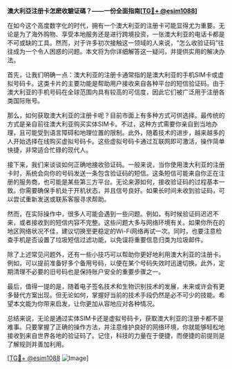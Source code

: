 **澳大利亞注册卡怎麽收驗证碼？——一份全面指南[[TG💪+ @esim1088](https://t.me/s/esim1088)]**

在如今这个高度数字化的时代，拥有一个澳大利亚的注册卡可能显得尤为重要。无论是为了海外购物、享受本地服务还是进行跨境投资，一张澳大利亚的电话卡都是不可或缺的工具。然而，对于许多初次接触这一领域的人来说，“怎么收验证码”往往成为一个令人困惑的问题。本文将为你详细解答这一疑问，并提供实用的解决办法。

首先，让我们明确一点：澳大利亚的注册卡通常指的是澳大利亚的手机SIM卡或虚拟号码卡。这类卡片的主要功能是帮助用户接收来自各种平台的短信验证码。由于澳大利亚的手机号码在全球范围内具有较高的可信度，因此它们被广泛用于注册各类国际账号。

那么，如何获取澳大利亚的注册卡呢？目前市面上有多种方式可供选择。最传统的方式是亲自前往澳大利亚购买实体SIM卡。不过，这种方式需要你亲自到当地办理，且可能受到语言障碍和地理位置的限制。此外，随着技术的进步，越来越多的人开始选择在线购买虚拟号码卡。这些虚拟号码卡通过互联网即可激活，操作简单快捷，非常适合忙碌的现代人。

接下来，我们来谈谈如何正确地接收验证码。一般来说，当你使用澳大利亚的注册卡时，系统会向你的号码发送一条包含验证码的短信。这条短信可能来自你正在注册的服务商，也可能是某些第三方平台。无论来源如何，接收验证码的过程基本一致。你需要确保手机处于开机状态，并且信号良好。如果长时间未收到验证码，可以尝试重新发送或联系客服寻求帮助。

然而，在实际操作中，很多人可能会遇到一些问题。例如，有时候验证码迟迟不来，或者接收到的短信内容不完整。这些问题大多与网络环境有关。如果你所在的地区网络状况不佳，建议切换至更稳定的Wi-Fi网络再试一次。同时，也要注意检查手机是否设置了垃圾短信过滤功能，以免误将重要信息归类为垃圾邮件。

除了上述常见问题外，还有一些小技巧可以帮助你更好地利用澳大利亚的注册卡。例如，可以提前准备好多个备用号码，以便在某个号码失效时迅速切换。此外，定期清理不必要的旧号码也是保持账户安全的重要步骤之一。

最后，值得一提的是，随着电子签名技术和生物识别技术的发展，未来或许会有更多替代方案出现。但无论如何，掌握好当前的技术手段仍然是必不可少的技能。希望本文能为你带来启发，让你更加从容地应对各种情况。

总结来说，无论是通过实体SIM卡还是虚拟号码卡，获取澳大利亚的注册卡都不是难事。只要掌握了正确的操作方法，并注意维护良好的网络环境，你就能够轻松地接收到来自世界各地的验证码了。记住，科技的力量在于便捷，而便捷的前提则是了解规则并善加利用。

[[TG💪+ @esim1088](https://t.me/s/esim1088) ![Image](https://i.postimg.cc/4NQfJmqS/Snipaste-2025-05-13-00-14-12.png)]